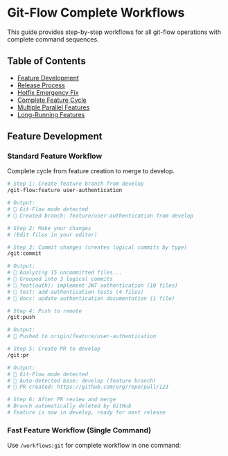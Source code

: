 # Git-Flow Complete Workflows

This guide provides step-by-step workflows for all git-flow operations with complete command sequences.

## Table of Contents

- [Feature Development](#feature-development)
- [Release Process](#release-process)
- [Hotfix Emergency Fix](#hotfix-emergency-fix)
- [Complete Feature Cycle](#complete-feature-cycle)
- [Multiple Parallel Features](#multiple-parallel-features)
- [Long-Running Features](#long-running-features)

## Feature Development

### Standard Feature Workflow

Complete cycle from feature creation to merge to develop.

```bash
# Step 1: Create feature branch from develop
/git-flow:feature user-authentication

# Output:
#  Git-Flow mode detected
#  Created branch: feature/user-authentication from develop

# Step 2: Make your changes
# (Edit files in your editor)

# Step 3: Commit changes (creates logical commits by type)
/git:commit

# Output:
#  Analyzing 15 uncommitted files...
#  Grouped into 3 logical commits
#  feat(auth): implement JWT authentication (10 files)
#  test: add authentication tests (4 files)
#  docs: update authentication documentation (1 file)

# Step 4: Push to remote
/git:push

# Output:
#  Pushed to origin/feature/user-authentication

# Step 5: Create PR to develop
/git:pr

# Output:
#  Git-Flow mode detected
#  Auto-detected base: develop (feature branch)
#  PR created: https://github.com/org/repo/pull/123

# Step 6: After PR review and merge
# Branch automatically deleted by GitHub
# Feature is now in develop, ready for next release
```

### Fast Feature Workflow (Single Command)

Use `/workflows:git` for complete workflow in one command:

```bash
